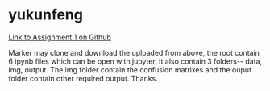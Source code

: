 # yukunfeng
[Link to Assignment 1 on Github](https://github.com/rickytechnip/yukunfeng)

Marker may clone and download the uploaded from above, the root contain 6 ipynb files which can be open with jupyter. It also contain 3 folders-- data, img, output. The img folder contain the confusion matrixes and the ouput folder contain other required output. Thanks.
